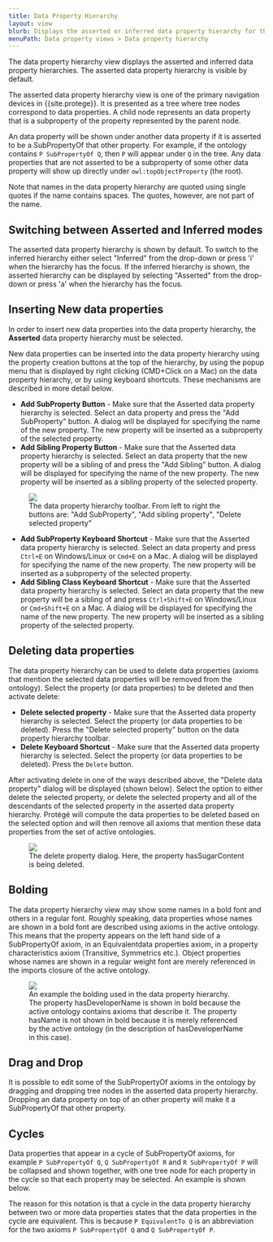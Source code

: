 ```yaml
---
title: Data Property Hierarchy
layout: view
blurb: Displays the asserted or inferred data property hierarchy for the active ontologies.
menuPath: Data property views > Data property hierarchy
---
```

The data property hierarchy view displays the asserted and inferred data property hierarchies.  The asserted data property hierarchy is visible by default.

The asserted data property hierarchy view is one of the primary navigation devices in {{site.protege}}.  It is presented as a tree where tree nodes correspond to data properties.  A child node represents an data property that is a subproperty of the property represented by the parent node.

An data property will be shown under another data property if it is asserted to be a SubPropertyOf that other property.  For example, if the ontology contains ```P SubPropertyOf Q```, then ```P``` will appear under ```Q``` in the tree. Any data properties that are not asserted to be a subproperty of some other data property will show up directly under ```owl:topObjectProperty``` (the root).

Note that names in the data property hierarchy are quoted using single quotes if the name contains spaces.  The quotes, however, are not part of the name.

## Switching between Asserted and Inferred modes

The asserted data property hierarchy is shown by default.  To switch to the inferred hierarchy either select "Inferred" from the drop-down or press 'i' when the hierarchy has the focus.  If the inferred hierarchy is shown, the asserted hierarchy can be displayed by selecting "Asserted" from the drop-down or press 'a' when the hierarchy has the focus.

## Inserting New data properties

In order to insert new data properties into the data property hierarchy, the **Asserted** data property hierarchy must be selected.

New data properties can be inserted into the data property hierarchy using the property creation buttons at the top of the hierarchy, by using the popup menu that is displayed by right clicking (CMD+Click on a Mac) on the data property hierarchy, or by using keyboard shortcuts.  These mechanisms are described in more detail below.

* **Add SubProperty Button** - Make sure that the Asserted data property hierarchy is selected. Select an data property and press the "Add SubProperty" button.  A dialog will be displayed for specifying the name of the new property.  The new property will be inserted as a subproperty of the selected property.
* **Add Sibling Property Button** -  Make sure that the Asserted data property hierarchy is selected. Select an data property that the new property will be a sibling of and press the "Add Sibling" button.  A dialog will be displayed for specifying the name of the new property.  The new property will be inserted as a sibling property of the selected property.

<figure>
  <img src="{{site.baseurl}}/assets/views/data-property-hierarchy/data-property-hierarchy-toolbar.png" style="max-width: 300px"/>
  <figcaption>The data property hierarchy toolbar.  From left to right the buttons are: "Add SubProperty", "Add sibling property", "Delete selected property"</figcaption>
</figure>

* **Add SubProperty Keyboard Shortcut** - Make sure that the Asserted data property hierarchy is selected. Select an data property and press ```Ctrl+E``` on Windows/Linux or ```Cmd+E``` on a Mac.  A dialog will be displayed for specifying the name of the new property.  The new property will be inserted as a subproperty of the selected property.
* **Add Sibling Class Keyboard Shortcut** - Make sure that the Asserted data property hierarchy is selected. Select an data property that the new property will be a sibling of and press  ```Ctrl+Shift+E``` on Windows/Linux or ```Cmd+Shift+E``` on a Mac.  A dialog will be displayed for specifying the name of the new property.  The new property will be inserted as a sibling property of the selected property.

## Deleting data properties

The data property hierarchy can be used to delete data properties (axioms that mention the selected data properties will be removed from the ontology).  Select the property (or data properties) to be deleted and then activate delete:

* **Delete selected property** - Make sure that the Asserted data property hierarchy is selected. Select the property (or data properties to be deleted). Press the "Delete selected property" button on the data property hierarchy toolbar.
* **Delete Keyboard Shortcut** - Make sure that the Asserted data property hierarchy is selected. Select the property (or data properties to be deleted).  Press the ```Delete``` button.

After activating delete in one of the ways described above, the "Delete data property" dialog will be displayed (shown below).  Select the option to either delete the selected property, or delete the selected property and all of the descendants of the selected property in the asserted data property hierarchy.  Protégé will compute the data properties to be deleted based on the selected option and will then remove all axioms that mention these data properties from the set of active ontologies.

<figure>
  <img src="{{site.baseurl}}/assets/views/data-property-hierarchy/delete-data-property-dialog.png" style="max-width: 600px;"/>
  <figcaption>The delete property dialog.  Here, the property hasSugarContent is being deleted.</figcaption>
</figure>


## Bolding

The data property hierarchy view may show some names in a bold font and others in a regular font.  Roughly speaking, data properties whose names are shown in a bold font are described using axioms in the active ontology.  This means that the property appears on the left hand side of a SubPropertyOf axiom, in an Equivalentdata properties axiom, in a property characteristics axiom (Transitive, Symmetrics etc.).  Object properties whose names are shown in a regular weight font are merely referenced in the imports closure of the active ontology.

<figure>
<img src="{{site.baseurl}}/assets/views/data-property-hierarchy/data-property-bolding.png" style="max-width: 300px;"/>
<figcaption>An example the bolding used in the data property hierarchy.  The property hasDeveloperName is shown in bold because the active ontology contains axioms that describe it.  The property hasName is not shown in bold because it is merely referenced by the active ontology (in the description of hasDeveloperName in this case).</figcaption>
</figure>

## Drag and Drop

It is possible to edit some of the SubPropertyOf axioms in the ontology by dragging and dropping tree nodes in the asserted data property hierarchy. Dropping an data property on top of an other property will make it a SubPropertyOf that other property.

## Cycles

Data properties that appear in a cycle of SubPropertyOf axioms, for example ```P SubPropertyOf Q```, ```Q SubPropertyOf R``` and ```R SubPropertyOf P``` will be collapsed and shown together, with one tree node for each property in the cycle so that each property may be selected.  An example is shown below.  

The reason for this notation is that a cycle in the data property hierarchy between two or more data properties states that the data properties in the cycle are equivalent.  This is because ```P EquivalentTo Q``` is an abbreviation for the two axioms ```P SubPropertyOf Q``` and ```Q SubPropertyOf P```.
